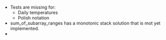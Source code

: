 - Tests are missing for:
    - Daily temperatures
    - Polish notation
- sum_of_subarray_ranges has a monotonic stack solution that is mot yet implemented.
- 